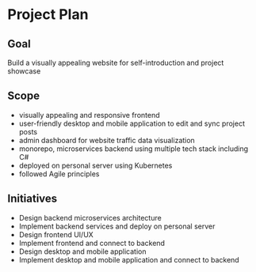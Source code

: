 # Project Plan 

## Goal 
Build a visually appealing website for self-introduction and project showcase 

## Scope 
- visually appealing and responsive frontend 
- user-friendly desktop and mobile application to edit and sync project posts 
- admin dashboard for website traffic data visualization 
- monorepo, microservices backend using multiple tech stack including C# 
- deployed on personal server using Kubernetes 
- followed Agile principles 

## Initiatives 
- Design backend microservices architecture 
- Implement backend services and deploy on personal server 
- Design frontend UI/UX 
- Implement frontend and connect to backend 
- Design desktop and mobile application 
- Implement desktop and mobile application and connect to backend 